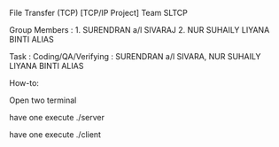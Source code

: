 File Transfer (TCP) [TCP/IP Project]
Team SLTCP

Group Members : 1. SURENDRAN a/l SIVARAJ
                2. NUR SUHAILY LIYANA BINTI ALIAS

Task : Coding/QA/Verifying : SURENDRAN a/l SIVARA, NUR SUHAILY LIYANA BINTI ALIAS

How-to:

Open two terminal

have one execute ./server

have one execute ./client
